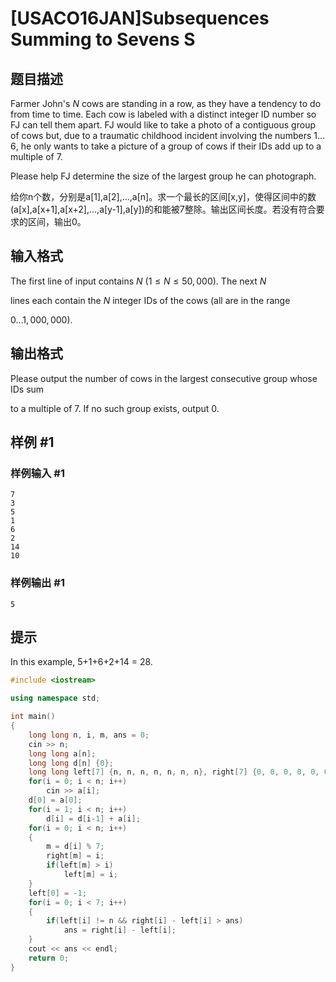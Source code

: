# [USACO16JAN]Subsequences Summing to Sevens S

## 题目描述

Farmer John's $N$ cows are standing in a row, as they have a tendency to do from time to time.  Each cow is labeled with a distinct integer ID number so FJ can tell them apart. FJ would like to take a photo of a contiguous group of cows but, due to a traumatic  childhood incident involving the numbers $1 \ldots 6$, he only wants to take a picture of a group of cows if their IDs add up to a multiple of 7.


Please help FJ determine the size of the largest group he can photograph.

给你n个数，分别是a[1],a[2],...,a[n]。求一个最长的区间[x,y]，使得区间中的数(a[x],a[x+1],a[x+2],...,a[y-1],a[y])的和能被7整除。输出区间长度。若没有符合要求的区间，输出0。

## 输入格式

The first line of input contains $N$ ($1 \leq N \leq 50,000$).  The next $N$

lines each contain the $N$ integer IDs of the cows (all are in the range

$0 \ldots 1,000,000$).

## 输出格式

Please output the number of cows in the largest consecutive group whose IDs sum

to a multiple of 7.  If no such group exists, output 0.

## 样例 #1

### 样例输入 #1

```
7
3
5
1
6
2
14
10
```

### 样例输出 #1

```
5
```

## 提示

In this example, 5+1+6+2+14 = 28.

```C++
#include <iostream>

using namespace std;

int main()
{
    long long n, i, m, ans = 0;
    cin >> n;
    long long a[n];
    long long d[n] {0};
    long long left[7] {n, n, n, n, n, n, n}, right[7] {0, 0, 0, 0, 0, 0, 0};
    for(i = 0; i < n; i++)
        cin >> a[i];
    d[0] = a[0];
    for(i = 1; i < n; i++)
        d[i] = d[i-1] + a[i];
    for(i = 0; i < n; i++)
    {
        m = d[i] % 7;
        right[m] = i;
        if(left[m] > i)
            left[m] = i;
    }
    left[0] = -1;
    for(i = 0; i < 7; i++)
    {
        if(left[i] != n && right[i] - left[i] > ans)
            ans = right[i] - left[i];
    }
    cout << ans << endl;
    return 0;
}
```
